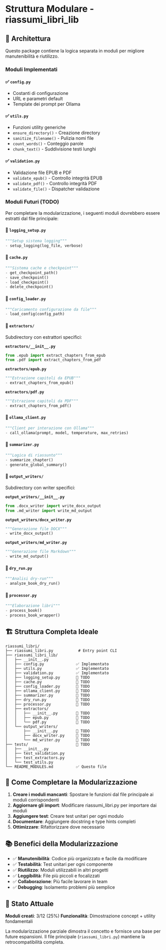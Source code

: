 # Struttura Modulare - riassumi_libri_lib

## 📁 Architettura

Questo package contiene la logica separata in moduli per migliore manutenibilità e riutilizzo.

### Moduli Implementati

#### ✅ `config.py`
- Costanti di configurazione
- URL e parametri default
- Template dei prompt per Ollama

#### ✅ `utils.py`
- Funzioni utility generiche
- `ensure_directory()` - Creazione directory
- `sanitize_filename()` - Pulizia nomi file
- `count_words()` - Conteggio parole
- `chunk_text()` - Suddivisione testi lunghi

#### ✅ `validation.py`
- Validazione file EPUB e PDF
- `validate_epub()` - Controllo integrità EPUB
- `validate_pdf()` - Controllo integrità PDF
- `validate_file()` - Dispatcher validazione

### Moduli Futuri (TODO)

Per completare la modularizzazione, i seguenti moduli dovrebbero essere estratti dal file principale:

#### 📄 `logging_setup.py`
```python
"""Setup sistema logging"""
- setup_logging(log_file, verbose)
```

#### 📄 `cache.py`
```python
"""Sistema cache e checkpoint"""
- get_checkpoint_path()
- save_checkpoint()
- load_checkpoint()
- delete_checkpoint()
```

#### 📄 `config_loader.py`
```python
"""Caricamento configurazione da file"""
- load_config(config_path)
```

#### 📄 `extractors/`
Subdirectory con estrattori specifici:

**`extractors/__init__.py`**
```python
from .epub import extract_chapters_from_epub
from .pdf import extract_chapters_from_pdf
```

**`extractors/epub.py`**
```python
"""Estrazione capitoli da EPUB"""
- extract_chapters_from_epub()
```

**`extractors/pdf.py`**
```python
"""Estrazione capitoli da PDF"""
- extract_chapters_from_pdf()
```

#### 📄 `ollama_client.py`
```python
"""Client per interazione con Ollama"""
- call_ollama(prompt, model, temperature, max_retries)
```

#### 📄 `summarizer.py`
```python
"""Logica di riassunto"""
- summarize_chapter()
- generate_global_summary()
```

#### 📄 `output_writers/`
Subdirectory con writer specifici:

**`output_writers/__init__.py`**
```python
from .docx_writer import write_docx_output
from .md_writer import write_md_output
```

**`output_writers/docx_writer.py`**
```python
"""Generazione file DOCX"""
- write_docx_output()
```

**`output_writers/md_writer.py`**
```python
"""Generazione file Markdown"""
- write_md_output()
```

#### 📄 `dry_run.py`
```python
"""Analisi dry-run"""
- analyze_book_dry_run()
```

#### 📄 `processor.py`
```python
"""Elaborazione libri"""
- process_book()
- process_book_wrapper()
```

## 🏗️ Struttura Completa Ideale

```
riassumi_libri/
├── riassumi_libri.py           # Entry point CLI
├── riassumi_libri_lib/
│   ├── __init__.py
│   ├── config.py              ✅ Implementato
│   ├── utils.py               ✅ Implementato
│   ├── validation.py          ✅ Implementato
│   ├── logging_setup.py       📄 TODO
│   ├── cache.py               📄 TODO
│   ├── config_loader.py       📄 TODO
│   ├── ollama_client.py       📄 TODO
│   ├── summarizer.py          📄 TODO
│   ├── dry_run.py             📄 TODO
│   ├── processor.py           📄 TODO
│   ├── extractors/
│   │   ├── __init__.py        📄 TODO
│   │   ├── epub.py            📄 TODO
│   │   └── pdf.py             📄 TODO
│   └── output_writers/
│       ├── __init__.py        📄 TODO
│       ├── docx_writer.py     📄 TODO
│       └── md_writer.py       📄 TODO
├── tests/                     📄 TODO
│   ├── __init__.py
│   ├── test_validation.py
│   ├── test_extractors.py
│   └── test_utils.py
└── README_MODULES.md          ✅ Questo file
```

## 🔄 Come Completare la Modularizzazione

1. **Creare i moduli mancanti**: Spostare le funzioni dal file principale ai moduli corrispondenti
2. **Aggiornare gli import**: Modificare riassumi_libri.py per importare dai moduli
3. **Aggiungere test**: Creare test unitari per ogni modulo
4. **Documentare**: Aggiungere docstring e type hints completi
5. **Ottimizzare**: Rifattorizzare dove necessario

## 📚 Benefici della Modularizzazione

- ✅ **Manutenibilità**: Codice più organizzato e facile da modificare
- ✅ **Testabilità**: Test unitari per ogni componente
- ✅ **Riutilizzo**: Moduli utilizzabili in altri progetti
- ✅ **Leggibilità**: File più piccoli e focalizzati
- ✅ **Collaborazione**: Più facile lavorare in team
- ✅ **Debugging**: Isolamento problemi più semplice

## 🎯 Stato Attuale

**Moduli creati**: 3/12 (25%)
**Funzionalità**: Dimostrazione concept + utility fondamentali

La modularizzazione parziale dimostra il concetto e fornisce una base per future espansioni.
Il file principale (`riassumi_libri.py`) mantiene la retrocompatibilità completa.
